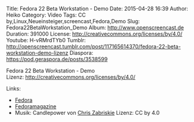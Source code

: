 Title: Fedora 22 Beta Workstation - Demo
Date: 2015-04-28 16:39
Author: Heiko
Category: Video
Tags: CC by,Linux,Neueinsteiger,screencast,Fedora,Demo
Slug: Fedora22BetaWorkstation_Demo
Album: http://www.openscreencast.de
Duration: 391000
License: http://creativecommons.org/licenses/by/4.0/
Youtube: H-vRMrdTYb0
Tumblr: http://openscreencast.tumblr.com/post/117165614370/fedora-22-beta-workstation-demo-lizenz
Diaspora: https://pod.geraspora.de/posts/3538599

Fedora 22 Beta Workstation - Demo  
Lizenz: <http://creativecommons.org/licenses/by/4.0/>

Links:

  * [Fedora](https://getfedora.org/en/ "Link zu getfedora.org" )
  * [Fedoramagazine](http://fedoramagazine.org/fedora-22-beta-released/ "Link zu fedoramagazine.org" )
  * Musik: Candlepower von [Chris Zabriskie](http://chriszabriskie.com/ "Link zu chriszabriskie.com" ) Lizenz: CC by 4.0

